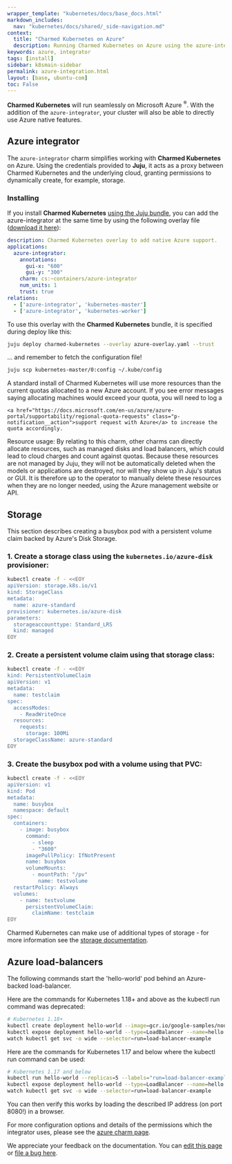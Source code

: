 ```yaml
---
wrapper_template: "kubernetes/docs/base_docs.html"
markdown_includes:
  nav: "kubernetes/docs/shared/_side-navigation.md"
context:
  title: "Charmed Kubernetes on Azure"
  description: Running Charmed Kubernetes on Azure using the azure-integrator.
keywords: azure, integrator
tags: [install]
sidebar: k8smain-sidebar
permalink: azure-integration.html
layout: [base, ubuntu-com]
toc: False
---
```


**Charmed Kubernetes** will run seamlessly on Microsoft Azure <sup>&reg;</sup>.
With the  addition of the `azure-integrator`, your cluster will also be able
to directly  use Azure native features.


## Azure integrator

The `azure-integrator` charm simplifies working with **Charmed Kubernetes** on
Azure. Using the credentials provided to **Juju**, it acts as a proxy between
Charmed Kubernetes and the underlying cloud, granting permissions to
dynamically create, for example, storage.

### Installing

If you install **Charmed Kubernetes** [using the Juju bundle][install],
you can add the azure-integrator at the same time by using the following
overlay file ([download it here][asset-azure-overlay]):

```yaml
description: Charmed Kubernetes overlay to add native Azure support.
applications:
  azure-integrator:
    annotations:
      gui-x: "600"
      gui-y: "300"
    charm: cs:~containers/azure-integrator
    num_units: 1
    trust: true
relations:
  - ['azure-integrator', 'kubernetes-master']
  - ['azure-integrator', 'kubernetes-worker']
  ```

To use this overlay with the **Charmed Kubernetes** bundle, it is specified
during deploy like this:

```bash
juju deploy charmed-kubernetes --overlay azure-overlay.yaml --trust
```

... and remember to fetch the configuration file!

```bash
juju scp kubernetes-master/0:config ~/.kube/config
```

<div class="p-notification--information">
  <p class="p-notification__response">
    A standard install of Charmed Kubernetes will use more resources than the
    current quotas allocated to a new Azure account. If you see error messages
    saying allocating machines would exceed your quota, you will need to log a

    <a href="https://docs.microsoft.com/en-us/azure/azure-portal/supportability/regional-quota-requests" class="p-notification__action">support request with Azure</a> to increase the quota accordingly.

  </p>
</div>



<div class="p-notification--caution">
  <p class="p-notification__response">
    <span class="p-notification__status">Resource usage:</span>
    By relating to this charm, other charms can directly allocate resources, such
    as managed disks and load balancers, which could lead to cloud charges and
    count against quotas. Because these resources are not managed by Juju, they
    will not be automatically deleted when the models or applications are
    destroyed, nor will they show up in Juju's status or GUI. It is therefore up
    to the operator to manually delete these resources when they are no longer
    needed, using the Azure management website or API.
  </p>
</div>

## Storage

This section describes creating a busybox pod with a persistent volume claim
backed by
Azure's Disk Storage.

### 1. Create a storage class using the `kubernetes.io/azure-disk` provisioner:


```bash
kubectl create -f - <<EOY
apiVersion: storage.k8s.io/v1
kind: StorageClass
metadata:
  name: azure-standard
provisioner: kubernetes.io/azure-disk
parameters:
  storageaccounttype: Standard_LRS
  kind: managed
EOY
```

### 2. Create a persistent volume claim using that storage class:

```bash
kubectl create -f - <<EOY
kind: PersistentVolumeClaim
apiVersion: v1
metadata:
  name: testclaim
spec:
  accessModes:
    - ReadWriteOnce
  resources:
    requests:
      storage: 100Mi
  storageClassName: azure-standard
EOY
```

### 3. Create the busybox pod with a volume using that PVC:

```bash
kubectl create -f - <<EOY
apiVersion: v1
kind: Pod
metadata:
  name: busybox
  namespace: default
spec:
  containers:
    - image: busybox
      command:
        - sleep
        - "3600"
      imagePullPolicy: IfNotPresent
      name: busybox
      volumeMounts:
        - mountPath: "/pv"
          name: testvolume
  restartPolicy: Always
  volumes:
    - name: testvolume
      persistentVolumeClaim:
        claimName: testclaim
EOY
```

Charmed Kubernetes can make use of additional types of storage - for more
information see the [storage documentation][storage].

## Azure load-balancers

The following commands start the 'hello-world' pod behind an Azure-backed
load-balancer.

Here are the commands for Kubernetes 1.18+ and above as the kubectl run command was deprecated: 

```bash
# Kubernetes 1.18+
kubectl create deployment hello-world --image=gcr.io/google-samples/node-hello:1.0  --port=8080
kubectl expose deployment hello-world --type=LoadBalancer --name=hello
watch kubectl get svc -o wide --selector=run=load-balancer-example
```

Here are the commands for Kubernetes 1.17 and below where the kubectl run command can be used: 

```bash
# Kubernetes 1.17 and below
kubectl run hello-world --replicas=5 --labels="run=load-balancer-example" --image=gcr.io/google-samples/node-hello:1.0  --port=8080
kubectl expose deployment hello-world --type=LoadBalancer --name=hello
watch kubectl get svc -o wide --selector=run=load-balancer-example
```

You can then verify this works by loading the described IP address (on port
8080!) in a browser.

For more configuration options and details of the permissions which the integrator uses,
please see the [azure charm page][azure-integrator].

<!-- LINKS -->

[asset-azure-overlay]: https://raw.githubusercontent.com/charmed-kubernetes/bundle/master/overlays/azure-overlay.yaml

[storage]: /kubernetes/docs/storage
[azure-integrator]: /kubernetes/docs/charm-azure-integrator

[install]: /kubernetes/docs/install-manual

<!-- FEEDBACK -->
<div class="p-notification--information">
  <p class="p-notification__response">
    We appreciate your feedback on the documentation. You can
    <a href="https://github.com/charmed-kubernetes/kubernetes-docs/edit/master/pages/k8s/azure-integration.md" class="p-notification__action">edit this page</a>
    or
    <a href="https://github.com/charmed-kubernetes/kubernetes-docs/issues/new" class="p-notification__action">file a bug here</a>.
  </p>
</div>
